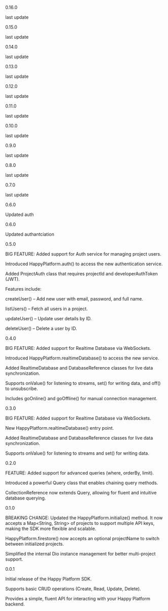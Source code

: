0.16.0

last update

0.15.0

last update

0.14.0

last update

0.13.0

last update

0.12.0

last update

0.11.0

last update

0.10.0

last update

0.9.0

last update

0.8.0

last update

0.7.0

last update

0.6.0

Updated auth

0.6.0

Updated authantciation

0.5.0

BIG FEATURE: Added support for Auth service for managing project users.

Introduced HappyPlatform.auth() to access the new authentication service.

Added ProjectAuth class that requires projectId and developerAuthToken (JWT).

Features include:

createUser() – Add new user with email, password, and full name.

listUsers() – Fetch all users in a project.

updateUser() – Update user details by ID.

deleteUser() – Delete a user by ID.

0.4.0

BIG FEATURE: Added support for Realtime Database via WebSockets.

Introduced HappyPlatform.realtimeDatabase() to access the new service.

Added RealtimeDatabase and DatabaseReference classes for live data synchronization.

Supports onValue() for listening to streams, set() for writing data, and off() to unsubscribe.

Includes goOnline() and goOffline() for manual connection management.

0.3.0

BIG FEATURE: Added support for Realtime Database via WebSockets.

New HappyPlatform.realtimeDatabase() entry point.

Added RealtimeDatabase and DatabaseReference classes for live data synchronization.

Supports onValue() for listening to streams and set() for writing data.

0.2.0

FEATURE: Added support for advanced queries (where, orderBy, limit).

Introduced a powerful Query class that enables chaining query methods.

CollectionReference now extends Query, allowing for fluent and intuitive database querying.

0.1.0

BREAKING CHANGE: Updated the HappyPlatform.initialize() method. It now accepts a Map<String, String> of projects to support multiple API keys, making the SDK more flexible and scalable.

HappyPlatform.firestore() now accepts an optional projectName to switch between initialized projects.

Simplified the internal Dio instance management for better multi-project support.

0.0.1

Initial release of the Happy Platform SDK.

Supports basic CRUD operations (Create, Read, Update, Delete).

Provides a simple, fluent API for interacting with your Happy Platform backend.

